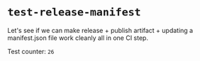 # `test-release-manifest`

Let's see if we can make release + publish artifact + updating a manifest.json file work cleanly all in one CI step.

Test counter: `26`
